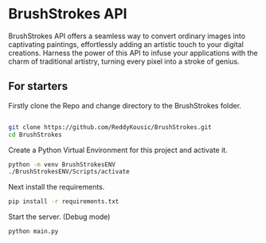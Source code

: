 # BrushStrokes API
BrushStrokes API offers a seamless way to convert ordinary images into captivating paintings, effortlessly adding an artistic touch to your digital creations. Harness the power of this API to infuse your applications with the charm of traditional artistry, turning every pixel into a stroke of genius.

## For starters 
Firstly clone the Repo and change directory to the BrushStrokes folder.
```bash

git clone https://github.com/ReddyKousic/BrushStrokes.git
cd BrushStrokes
```

Create a Python Virtual Environment for this project and activate it.
```bash
python -m venv BrushStrokesENV
./BrushStrokesENV/Scripts/activate


```


Next install the requirements.
```bash
pip install -r requirements.txt

```
Start the server.
(Debug mode)
```bash
python main.py

```